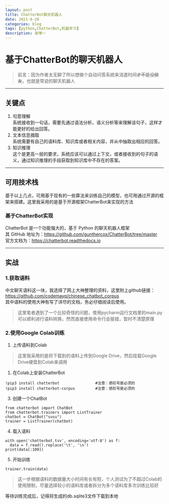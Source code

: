 ```yaml
---
layout: post
title: ChatterBot聊天机器人
date: 2021-8-28
categories: blog
tags: [python,ChatterBot,机器学习]
description: 诶嘿～
---    
```


# 基于ChatterBot的聊天机器人  
> 前言：因为作者太无聊了所以想做个自动问答系统来消遣时间~~才不是没朋友~~，也就是常说的聊天机器人  


---  
## 关键点  
1. 句意理解  
   系统接收到一句话，需要先通过语法分析，语义分析等来理解该句子，这样才能更好的给出回答。  
2. 文本信息摘取  
   系统需要有自己的语料库、知识库或者相关内容，并从中抽取出相应的回答。  
3. 知识推理  
   这个是更高一层的要求，系统应该可以通过上下文，或者接收到的句子的语义，通过知识推理的手段获取到知识库中不存在的答案。  
---  

## 可用技术栈
基于以上几点，可用基于现有的一些算法来训练自己的模型，也可用通过开源的框架来搭建。这里我采用的是基于开源框架ChatterBot来实现的方法  
### 基于ChatterBot实现  
ChatterBot 是一个功能强大的，基于 Python 的聊天机器人框架  
其 GitHub 地址为：<https://github.com/gunthercox/ChatterBot/tree/master>   
官方文档为：<https://chatterbot.readthedocs.io>  

---   

## 实战
### 1.获取语料
中文聊天语料这一块，我选择了网上大神整理的资料，这里附上github链接：  
<https://github.com/codemayq/chinese_chatbot_corpus>   
其中语料的使用大神有写了详尽的文档，务必仔细阅读后使用。  
> 这里笔者遇到了一个比较奇怪的问题，使用pycharm运行文档里的main.py可以顺利进行语料转换，然而直接使用命令行会报错，暂时不清楚原理  


### 2.使用Google Colab训练  
1. 上传语料到Colab  
> 这里我采用的是将下载到的语料上传到Google Drive，然后挂载Google Drive硬盘到Colab来调用  


1. 在Colab上安装ChatterBot  
```
!pip3 install chatterbot                #注意：感叹号是必须的
!pip3 install chatterbot-corpus         #注意：感叹号是必须的  
```  
3. 创建一个ChatBot  
```
from chatterbot import ChatBot
from chatterbot.trainers import ListTrainer
chatbot = ChatBot("susu")
trainer = ListTrainer(chatbot) 
```  
4. 载入语料  
```
with open('chatterbot.tsv', encoding='utf-8') as f:
  data = f.read().replace('\t', '\n')
print(data[:100])
```  
5. 开始训练  
 ```
trainer.train(data)
```  
> 这一步根据语料的数据量大小时间有长有短，个人测试为了不超过Colab的使用限制，尽量选择较小的语料库或者拆分为多个语料库多次训练比较好


等待训练完成后，记得将生成的db.sqlite3文件下载到本地  
